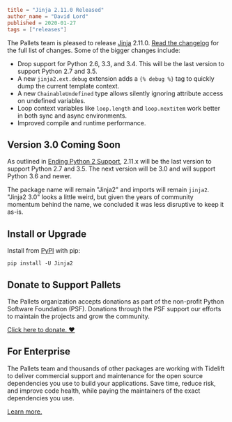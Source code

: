 ~~~~toml
title = "Jinja 2.11.0 Released"
author_name = "David Lord"
published = 2020-01-27
tags = ["releases"]
~~~~

The Pallets team is pleased to release [Jinja](https://jinja.palletsprojects.com) 2.11.0.
[Read the changelog](https://jinja.palletsprojects.com/page/changes#version-2-11-0)
for the full list of changes. Some of the bigger changes include:

* Drop support for Python 2.6, 3.3, and 3.4. This will be the last
  version to support Python 2.7 and 3.5.
* A new `jinja2.ext.debug` extension adds a ``{% debug %}`` tag to
  quickly dump the current template context.
* A new `ChainableUndefined` type allows silently ignoring attribute
  access on undefined variables.
* Loop context variables like `loop.length` and `loop.nextitem` work
  better in both sync and async environments.
* Improved compile and runtime performance.

## Version 3.0 Coming Soon

As outlined in [Ending Python 2 Support](ending-python2-support.md),
2.11.x will be the last version to support Python 2.7 and 3.5. The next
version will be 3.0 and will support Python 3.6 and newer.

The package name will remain "Jinja2" and imports will remain `jinja2`.
"Jinja2 3.0" looks a little weird, but given the years of community
momentum behind the name, we concluded it was less disruptive to keep it
as-is.

## Install or Upgrade

Install from [PyPI](https://pypi.org/project/Jinja2/) with pip:

    pip install -U Jinja2

## Donate to Support Pallets

The Pallets organization accepts donations as part of the non-profit
Python Software Foundation (PSF). Donations through the PSF support our
efforts to maintain the projects and grow the community.

[Click here to donate. ❤](../donate.md)

## For Enterprise

The Pallets team and thousands of other packages are working with
Tidelift to deliver commercial support and maintenance for the open
source dependencies you use to build your applications. Save time,
reduce risk, and improve code health, while paying the maintainers of
the exact dependencies you use.

[Learn more.](https://tidelift.com/subscription/pkg/pypi-jinja2?utm_source=pypi-jinja2&utm_medium=referral&utm_campaign=enterprise)
